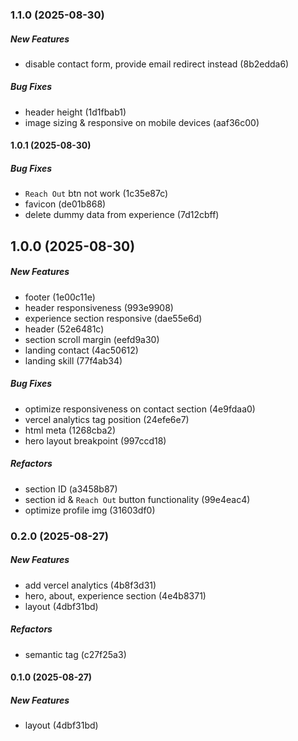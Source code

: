 ### 1.1.0 (2025-08-30)

##### New Features

*  disable contact form, provide email redirect instead (8b2edda6)

##### Bug Fixes

*  header height (1d1fbab1)
*  image sizing & responsive on mobile devices (aaf36c00)

#### 1.0.1 (2025-08-30)

##### Bug Fixes

*  `Reach Out` btn not work (1c35e87c)
*  favicon (de01b868)
*  delete dummy data from experience (7d12cbff)

## 1.0.0 (2025-08-30)

##### New Features

*  footer (1e00c11e)
*  header responsiveness (993e9908)
*  experience section responsive (dae55e6d)
*  header (52e6481c)
*  section scroll margin (eefd9a30)
*  landing contact (4ac50612)
*  landing skill (77f4ab34)

##### Bug Fixes

*  optimize responsiveness on contact section (4e9fdaa0)
*  vercel analytics tag position (24efe6e7)
*  html meta (1268cba2)
*  hero layout breakpoint (997ccd18)

##### Refactors

*  section ID (a3458b87)
*  section id & `Reach Out` button functionality (99e4eac4)
*  optimize profile img (31603df0)

### 0.2.0 (2025-08-27)

##### New Features

*  add vercel analytics (4b8f3d31)
*  hero, about, experience section (4e4b8371)
*  layout (4dbf31bd)

##### Refactors

*  semantic tag (c27f25a3)

#### 0.1.0 (2025-08-27)

##### New Features

*  layout (4dbf31bd)

